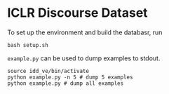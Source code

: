 # ICLR Discourse Dataset

To set up the environment and build the databasr, run

```
bash setup.sh
```

`example.py` can be used to dump examples to stdout.

```
source idd_ve/bin/activate
python example.py -n 5 # dump 5 examples
python example.py # dump all examples
```

